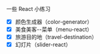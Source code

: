 一些 React 小练习
* [x] 颜色生成器（color-generator）
* [x] 美食美客--菜单（menu-react）
* [x] 旅游目的地（travel-destination）
* [x] 幻灯片（slider-react）